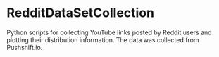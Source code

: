 # RedditDataSetCollection

Python scripts for collecting YouTube links posted by Reddit users and plotting their distribution information. The data was collected from Pushshift.io.
